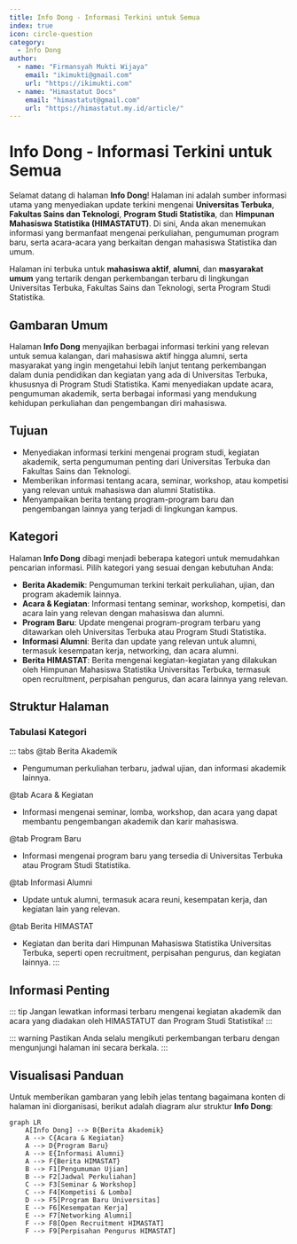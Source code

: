 ```yaml
--- 
title: Info Dong - Informasi Terkini untuk Semua
index: true
icon: circle-question
category:
  - Info Dong
author:
  - name: "Firmansyah Mukti Wijaya"
    email: "ikimukti@gmail.com"
    url: "https://ikimukti.com"
  - name: "Himastatut Docs"
    email: "himastatut@gmail.com"
    url: "https://himastatut.my.id/article/"
--- 
```


# Info Dong - Informasi Terkini untuk Semua

Selamat datang di halaman **Info Dong**! Halaman ini adalah sumber informasi utama yang menyediakan update terkini mengenai **Universitas Terbuka**, **Fakultas Sains dan Teknologi**, **Program Studi Statistika**, dan **Himpunan Mahasiswa Statistika (HIMASTATUT)**. Di sini, Anda akan menemukan informasi yang bermanfaat mengenai perkuliahan, pengumuman program baru, serta acara-acara yang berkaitan dengan mahasiswa Statistika dan umum.

Halaman ini terbuka untuk **mahasiswa aktif**, **alumni**, dan **masyarakat umum** yang tertarik dengan perkembangan terbaru di lingkungan Universitas Terbuka, Fakultas Sains dan Teknologi, serta Program Studi Statistika.

## Gambaran Umum

Halaman **Info Dong** menyajikan berbagai informasi terkini yang relevan untuk semua kalangan, dari mahasiswa aktif hingga alumni, serta masyarakat yang ingin mengetahui lebih lanjut tentang perkembangan dalam dunia pendidikan dan kegiatan yang ada di Universitas Terbuka, khususnya di Program Studi Statistika. Kami menyediakan update acara, pengumuman akademik, serta berbagai informasi yang mendukung kehidupan perkuliahan dan pengembangan diri mahasiswa.

## Tujuan

- Menyediakan informasi terkini mengenai program studi, kegiatan akademik, serta pengumuman penting dari Universitas Terbuka dan Fakultas Sains dan Teknologi.
- Memberikan informasi tentang acara, seminar, workshop, atau kompetisi yang relevan untuk mahasiswa dan alumni Statistika.
- Menyampaikan berita tentang program-program baru dan pengembangan lainnya yang terjadi di lingkungan kampus.

## Kategori

Halaman **Info Dong** dibagi menjadi beberapa kategori untuk memudahkan pencarian informasi. Pilih kategori yang sesuai dengan kebutuhan Anda:

- **Berita Akademik**: Pengumuman terkini terkait perkuliahan, ujian, dan program akademik lainnya.
- **Acara & Kegiatan**: Informasi tentang seminar, workshop, kompetisi, dan acara lain yang relevan dengan mahasiswa dan alumni.
- **Program Baru**: Update mengenai program-program terbaru yang ditawarkan oleh Universitas Terbuka atau Program Studi Statistika.
- **Informasi Alumni**: Berita dan update yang relevan untuk alumni, termasuk kesempatan kerja, networking, dan acara alumni.
- **Berita HIMASTAT**: Berita mengenai kegiatan-kegiatan yang dilakukan oleh Himpunan Mahasiswa Statistika Universitas Terbuka, termasuk open recruitment, perpisahan pengurus, dan acara lainnya yang relevan.

## Struktur Halaman

<Catalog />

### Tabulasi Kategori

::: tabs
@tab Berita Akademik
- Pengumuman perkuliahan terbaru, jadwal ujian, dan informasi akademik lainnya.

@tab Acara & Kegiatan
- Informasi mengenai seminar, lomba, workshop, dan acara yang dapat membantu pengembangan akademik dan karir mahasiswa.

@tab Program Baru
- Informasi mengenai program baru yang tersedia di Universitas Terbuka atau Program Studi Statistika.

@tab Informasi Alumni
- Update untuk alumni, termasuk acara reuni, kesempatan kerja, dan kegiatan lain yang relevan.

@tab Berita HIMASTAT
- Kegiatan dan berita dari Himpunan Mahasiswa Statistika Universitas Terbuka, seperti open recruitment, perpisahan pengurus, dan kegiatan lainnya.
:::

## Informasi Penting

::: tip
Jangan lewatkan informasi terbaru mengenai kegiatan akademik dan acara yang diadakan oleh HIMASTATUT dan Program Studi Statistika!
:::

::: warning
Pastikan Anda selalu mengikuti perkembangan terbaru dengan mengunjungi halaman ini secara berkala.
:::

## Visualisasi Panduan

Untuk memberikan gambaran yang lebih jelas tentang bagaimana konten di halaman ini diorganisasi, berikut adalah diagram alur struktur **Info Dong**:

```mermaid
graph LR
    A[Info Dong] --> B{Berita Akademik}
    A --> C{Acara & Kegiatan}
    A --> D{Program Baru}
    A --> E{Informasi Alumni}
    A --> F{Berita HIMASTAT}
    B --> F1[Pengumuman Ujian]
    B --> F2[Jadwal Perkuliahan]
    C --> F3[Seminar & Workshop]
    C --> F4[Kompetisi & Lomba]
    D --> F5[Program Baru Universitas]
    E --> F6[Kesempatan Kerja]
    E --> F7[Networking Alumni]
    F --> F8[Open Recruitment HIMASTAT]
    F --> F9[Perpisahan Pengurus HIMASTAT]
```

<GitContributors />
<GitChangelog />